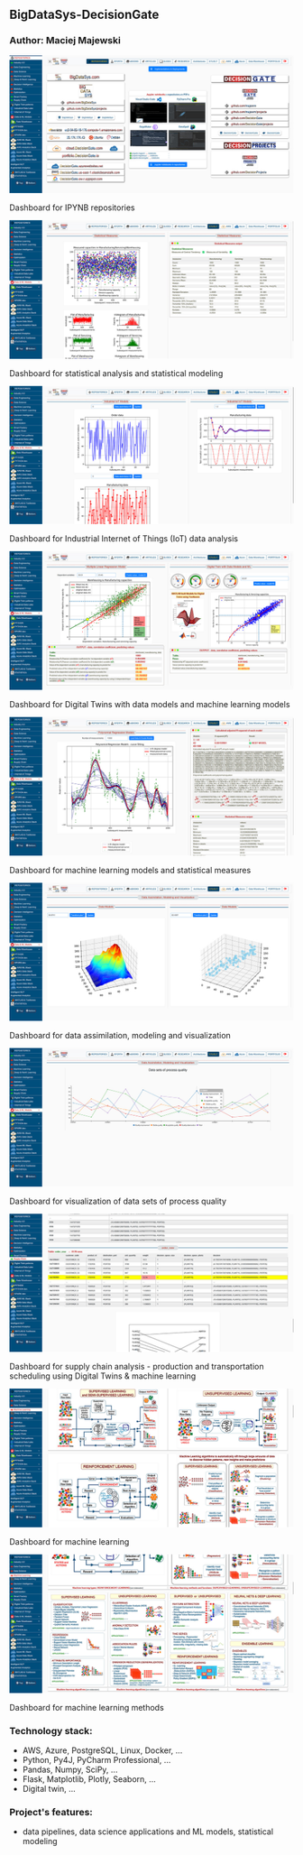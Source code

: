## BigDataSys-DecisionGate

### Author: Maciej Majewski

![Dashboard #1](/images/dashboard-1.jpg)

Dashboard for IPYNB repositories 

![Dashboard #2](/images/dashboard-2.jpg)

Dashboard for statistical analysis and statistical modeling

![Dashboard #3](/images/dashboard-3.jpg)

Dashboard for Industrial Internet of Things (IoT) data analysis

![Dashboard #4](/images/dashboard-4.jpg)

Dashboard for Digital Twins with data models and machine learning models

![Dashboard #5](/images/dashboard-5.jpg)

Dashboard for machine learning models and statistical measures

![Dashboard #6](/images/dashboard-6.jpg)

Dashboard for data assimilation, modeling and visualization

![Dashboard #7](/images/dashboard-7.jpg)

Dashboard for visualization of data sets of process quality

![Dashboard #8](/images/dashboard-8.jpg)

Dashboard for supply chain analysis - production and transportation scheduling using Digital Twins & machine learning

![Dashboard #9](/images/dashboard-9.jpg)

Dashboard for machine learning

![Dashboard #10](/images/dashboard-10.jpg)

Dashboard for machine learning methods

### Technology stack:
* AWS, Azure, PostgreSQL, Linux, Docker, ...
* Python, Py4J, PyCharm Professional, ...
* Pandas, Numpy, SciPy, ...
* Flask, Matplotlib, Plotly, Seaborn, ...
* Digital twin, ...

### Project's features: 
* data pipelines, data science applications and ML models, statistical modeling